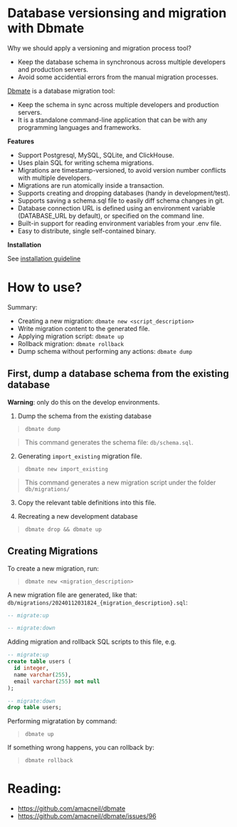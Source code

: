 # Database versionsing and migration with Dbmate

Why we should apply a versioning and migration process tool?

- Keep the database schema in synchronous across multiple developers and production servers.
- Avoid some accidential errors from the manual migration processes.

[Dbmate](https://github.com/amacneil/dbmate) is a database migration tool:

- Keep the schema in sync across multiple developers and production servers.
- It is a standalone command-line application that can be with any programming languages and frameworks.

**Features**

- Support Postgresql, MySQL, SQLite, and ClickHouse.
- Uses plain SQL for writing schema migrations.
- Migrations are timestamp-versioned, to avoid version number conflicts with multiple developers.
- Migrations are run atomically inside a transaction.
- Supports creating and dropping databases (handy in development/test).
- Supports saving a schema.sql file to easily diff schema changes in git.
- Database connection URL is defined using an environment variable (DATABASE_URL by default), or specified on the command line.
- Built-in support for reading environment variables from your .env file.
- Easy to distribute, single self-contained binary.

**Installation**

See [installation guideline](https://github.com/amacneil/dbmate?tab=readme-ov-file#installation)

# How to use?

Summary:

- Creating a new migration: `dbmate new <script_description>`
- Write migration content to the generated file. 
- Applying migration script: `dbmate up`
- Rollback migration: `dbmate rollback`
- Dump schema without performing any actions: `dbmate dump`

## First, dump a database schema from the existing database

**Warning**: only do this on the develop environments.

1. Dump the schema from the existing database

> `dbmate dump`

> This command generates the schema file: `db/schema.sql`. 

2. Generating `import_existing` migration file.

> `dbmate new import_existing`

> This command generates a new migration script under the folder `db/migrations/`

3. Copy the relevant table definitions into this file.

4. Recreating a new development database

> `dbmate drop && dbmate up`

## Creating Migrations

To create a new migration, run:

> `dbmate new <migration_description>`

A new migration file are generated, like that: `db/migrations/20240112031824_{migration_description}.sql`:

```sql
-- migrate:up

-- migrate:down
```

Adding migration and rollback SQL scripts to this file, e.g.

```sql
-- migrate:up
create table users (
  id integer,
  name varchar(255),
  email varchar(255) not null
);

-- migrate:down
drop table users;
```


Performing migratation by command:

> `dbmate up`


If something wrong happens, you can rollback by:

> `dbmate rollback`


# Reading:

- https://github.com/amacneil/dbmate
- https://github.com/amacneil/dbmate/issues/96
